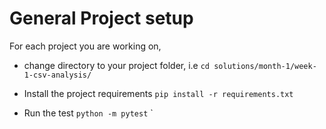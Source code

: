# General Project setup
For each project you are working on, 
- change directory to your project folder, i.e `cd solutions/month-1/week-1-csv-analysis/`

- Install the project requirements `pip install -r requirements.txt`
- Run the test `python -m pytest`
`